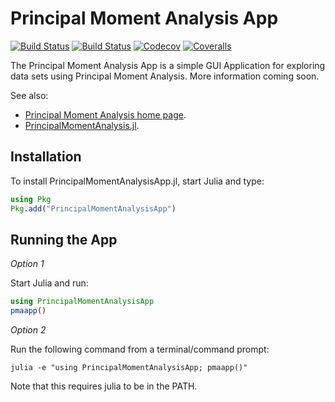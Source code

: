 # Principal Moment Analysis App

[![Build Status](https://travis-ci.com/PrincipalMomentAnalysis/PrincipalMomentAnalysisApp.jl.svg?branch=master)](https://travis-ci.com/PrincipalMomentAnalysis/PrincipalMomentAnalysisApp.jl)
[![Build Status](https://ci.appveyor.com/api/projects/status/github/PrincipalMomentAnalysis/PrincipalMomentAnalysisApp.jl?svg=true)](https://ci.appveyor.com/project/PrincipalMomentAnalysis/PrincipalMomentAnalysisApp-jl)
[![Codecov](https://codecov.io/gh/PrincipalMomentAnalysis/PrincipalMomentAnalysisApp.jl/branch/master/graph/badge.svg)](https://codecov.io/gh/PrincipalMomentAnalysis/PrincipalMomentAnalysisApp.jl)
[![Coveralls](https://coveralls.io/repos/github/PrincipalMomentAnalysis/PrincipalMomentAnalysisApp.jl/badge.svg?branch=master)](https://coveralls.io/github/PrincipalMomentAnalysis/PrincipalMomentAnalysisApp.jl?branch=master)

The Principal Moment Analysis App is a simple GUI Application for exploring data sets using Principal Moment Analysis.
More information coming soon.

See also:

* [Principal Moment Analysis home page](https://principalmomentanalysis.github.io/).
* [PrincipalMomentAnalysis.jl](https://principalmomentanalysis.github.io/PrincipalMomentAnalysis.jl).

## Installation
To install PrincipalMomentAnalysisApp.jl, start Julia and type:
```julia
using Pkg
Pkg.add("PrincipalMomentAnalysisApp")
```

## Running the App

*Option 1*

Start Julia and run:
```julia
using PrincipalMomentAnalysisApp
pmaapp()
```

*Option 2*

Run the following command from a terminal/command prompt:
```
julia -e "using PrincipalMomentAnalysisApp; pmaapp()"
```
Note that this requires julia to be in the PATH.
